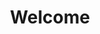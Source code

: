 ---
layout: chapter
title: Welcome
course: levelthree

slides:

  - title: title-page
    section: welcome
    layout: slide
    class: title-slide

    notes: |

      Welcome to Building with jQuery!

      This workshop is designed to introduce you to the basics of writing JavaScript with jQuery.

      By the end of the workshop you will have coded and published a selection of small interactive code demos.

    content: |

      ![Gather Workshops Logo]([[BASE_URL]]/assets/images/gw_logo.png)

      # Computer Programming
      _Level 3: Create a complex computer program for a specified task_


##########


  - title: mentors
    section: welcome
    layout: slide
    class: centered-slide

    notes: |
      Your mentors are super friendly, make sure to say hi.

      They actually get paid to do this stuff for a job, which is super cool.

      You can ask them for help with your code, ask them about their day job, or ask them what their favourite colour is.

      They're here to help, so ask them anything :)

    content: |

      ## Say hi to your mentors!

      Your mentors are here to help if you get stuck,
      and you can ask them (almost) anything!


##########


  - title: introductions
    section: welcome
    layout: slide
    class: centered-slide

    notes: |
      Let's quickly go around the room and introduce ourselves.

      Tell us all one of your favourite things - favourite food, sport, hobby, animal, anything!

      If you could choose one super power, which would it be?

      Last of all, tell us your name.

    content: |

      ## Introductions

      What is your:

      - Favourite thing?
      - Super power?
      - First name?
      {: .flex-list}


##########


  - title: schedule
    section: welcome
    layout: slide
    class: centered-slide

    notes: |
      Today's workshop is arranged in six different sections.

      In the first part we will look at how the Internet works and what this means for us as coders, plus take a look at the basics of web code languages. 

      After that we will start working on our own websites, so think about a topic! We will design a page layout and a menu bar.

      Later we will add some fancy extras to our site, like YouTube videos and a gallery.

    content: |

      ## Schedule

      **Widgets and Layouts**

      _Morning Break_

      **Events and Data Management**

      _Lunch Break_

      **Submission Requirements**


##########


  - title: python3
    class: centered-slide

    notes: |
      :)

    content: |

      ![Python Logo]([[BASE_URL]]/media/images/slidecontent/python.svg){: height="200"}

      ## Python 3

      Ensure you are running Python 3

      [Download link](https://www.python.org/downloads/){: target="_blank"}


##########


  - title: pycharm
    class: centered-slide

    notes: |
      :)

    content: |

      ![PyCharm Logo]([[BASE_URL]]/media/images/slidecontent/pycharm.png){: height="200"}

      ## PyCharm Edu

      We will be using Pycharm Edu edition as our IDE

      [Download link](https://www.jetbrains.com/pycharm-edu/download/){: target="_blank"}


##########

  - title: starterkit
    
    notes: |

      Download and unzip the starter kit. This zip file contains all the starter code for the challenges in this workshop.

    content: |

      ## Sample Code

      Download and unzip the starter code for this workshop.

      [Download Link]([[BASE_URL]]/media/zip/pythonchallenges.zip){: target="_blank"}

##########


  - title: summary
    class: centered-slide

    notes: |

      Great! Now that's all sorted, let's get started!

    content: |

      ![Thumbs Up!]([[BASE_URL]]/assets/images/thumbs-up.svg){: height="200"}

      ## Intro Stuff: Complete!

      Great, now it's time for the fun stuff...
      [Take me to the next chapter!](review.html)


...
